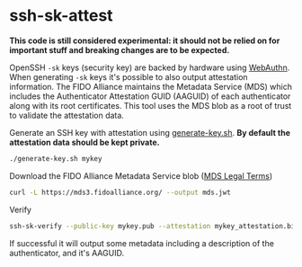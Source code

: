 # ssh-sk-attest

**This code is still considered experimental: it should not be relied on for important stuff and breaking changes are to be expected.**

OpenSSH `-sk` keys (security key) are backed by hardware using [WebAuthn](https://www.w3.org/TR/webauthn-2/). When generating `-sk` keys it's possible to also output
attestation information. The FIDO Alliance maintains the Metadata Service (MDS) which includes the Authenticator Attestation GUID (AAGUID) of each authenticator
along with its root certificates. This tool uses the MDS blob as a root of trust to validate the attestation data.

Generate an SSH key with attestation using [generate-key.sh](generate-key.sh). **By default the attestation data should be kept private.**
```bash
./generate-key.sh mykey
```

Download the FIDO Alliance Metadata Service blob ([MDS Legal Terms](https://fidoalliance.org/metadata-legal-terms/))
```sh
curl -L https://mds3.fidoalliance.org/ --output mds.jwt
```

Verify
```bash
ssh-sk-verify --public-key mykey.pub --attestation mykey_attestation.bin --challenge mykey_challenge.bin --mds mds.jwt
```
If successful it will output some metadata including a description of the authenticator, and it's AAGUID.